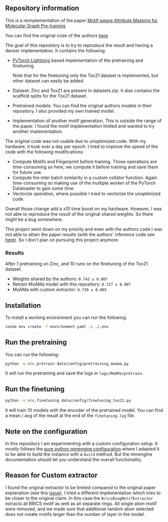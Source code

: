 
## Repository information

This is a reimplementation of the paper [Motif-aware Attribute Masking for Molecular Graph Pre-training](https://arxiv.org/abs/2309.04589)

You can find the original code of the authors [here](https://github.com/einae-nd/MoAMa-dev)


The goal of this repository is to try to reproduce the result and having a denser implementation.
It contains the following:

- [PyTorch Lightning](https://lightning.ai/docs/pytorch/stable/) based implementation of the pretraining and finetuning.

    Note that for the finetuning only the Tox21 dataset is implemented, but other dataset can easily be added.

- Dataset: Zinc and Tox21 are present in datasets.zip. It also contains the scaffold splits for the Tox21 dataset.

- Pretrained models: You can find the original authors models in their repository. I also provided my own trained model.

- Implementation of another motif generation. This is outside the range of the paper. I found the motif implementation limited and wanted to try another implementation.


The original code was not usable due to unoptimized code. With my hardware, it took
over a day per epoch. I tried to improve the speed of the code with the following modifications:

- Compute Motifs and Fingerprint before training. Those operations are time-consuming so here,
    we compute it before training and save them for future use.
- Compute the inter batch similarity in a custom collator function. Again time-consuming so making use
    of the multiple worker of the PyTorch Dataloader to gain some time.
- Vectorize operation, where possible I tried to vectorize the unoptimized code.

Overall those change add a x10 time boost on my hardware. However, I was not able
to reproduce the result of the original shared weights. So there might be a bug somewhere.

This project went down on my priority and even with the authors code I was not able to attain
the paper results (with the authors' inference code see [here](https://github.com/einae-nd/MoAMa-dev/issues/4)). So I don't plan on pursuing this project anymore.

### Results

After 1 pretraining on Zinc, and 10 runs on the finetuning of the Tox21 dataset.

- Weights shared by the authors: `0.743 ± 0.007`
- Retrain MoAMa model with this repository: `0.727 ± 0.007`
- MoAMa with custom extractor: `0.730 ± 0.005`


## Installation

To install a working environment you can run the following.

```bash
conda env create -f environment.yaml -p ./.env
```

## Run the pretraining

You can run the following:

```bash
python -m src.pretrain data/config/pretraining_moama.py
```

It will run the pretraining and save the logs in `logs/MoAMa/pretrain`.


## Run the finetuning

```bash
python -m src.finetuning data/config/finetuning_tox21.py
```

It will train 10 models with the encoder of the pretrained model. You can find a mean / avg of the result at the end of the `finetuning.log` file.


## Note on the configuration

In this repository I am experimenting with a custom configuration setup. It mostly follows
the [pure python mmengine configuration](https://mmengine.readthedocs.io/en/latest/advanced_tutorials/config.html#a-pure-python-style-configuration-file-beta)
where I adapted it to be able to build the instance with a `build` method.
But the mmengine documentation should let you understand the overall functionality.

## Reason for Custom extractor

I found the original extractor to be limited compared to the original paper explanation (see this [issue](https://github.com/einae-nd/MoAMa-dev/issues/3)),
I tried a different implementation which tries to be closer to the original claim.
In this case the `BricsRingMotifExtractor` extracts all BRICS motif as well as all
separate rings. All single atom motif were removed, and we made sure that additional
random atom selected does not create motifs larger than the number of layer in the model.
